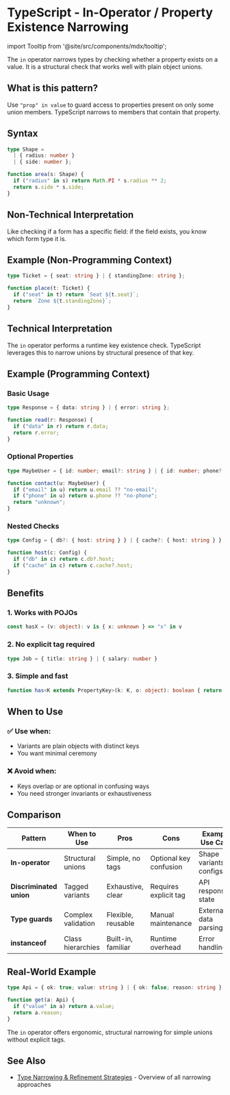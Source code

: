 # TypeScript - In-Operator / Property Existence Narrowing

import Tooltip from '@site/src/components/mdx/tooltip';

The `in` operator narrows types by checking whether a property exists on a value. It is a structural check that works well with plain object unions.

## What is this pattern?

Use `"prop" in value` to guard access to properties present on only some union members. TypeScript narrows to members that contain that property.

## Syntax

```typescript
type Shape =
  | { radius: number }
  | { side: number };

function area(s: Shape) {
  if ("radius" in s) return Math.PI * s.radius ** 2;
  return s.side * s.side;
}
```

## Non-Technical Interpretation

Like checking if a form has a specific field: if the field exists, you know which form type it is.

## Example (Non-Programming Context)

```typescript
type Ticket = { seat: string } | { standingZone: string };

function place(t: Ticket) {
  if ("seat" in t) return `Seat ${t.seat}`;
  return `Zone ${t.standingZone}`;
}
```

## Technical Interpretation

The `in` operator performs a runtime key existence check. TypeScript leverages this to narrow unions by structural presence of that key.

## Example (Programming Context)

### Basic Usage

```typescript
type Response = { data: string } | { error: string };

function read(r: Response) {
  if ("data" in r) return r.data;
  return r.error;
}
```

### Optional Properties

```typescript
type MaybeUser = { id: number; email?: string } | { id: number; phone?: string };

function contact(u: MaybeUser) {
  if ("email" in u) return u.email ?? "no-email";
  if ("phone" in u) return u.phone ?? "no-phone";
  return "unknown";
}
```

### Nested Checks

```typescript
type Config = { db?: { host: string } } | { cache?: { host: string } };

function host(c: Config) {
  if ("db" in c) return c.db?.host;
  if ("cache" in c) return c.cache?.host;
}
```

## Benefits

### 1. Works with POJOs
```typescript
const hasX = (v: object): v is { x: unknown } => "x" in v
```

### 2. No explicit tag required
```typescript
type Job = { title: string } | { salary: number }
```

### 3. Simple and fast
```typescript
function has<K extends PropertyKey>(k: K, o: object): boolean { return k in o }
```

## When to Use

### ✅ Use when:
- Variants are plain objects with distinct keys
- You want minimal ceremony

### ❌ Avoid when:
- Keys overlap or are optional in confusing ways
- You need stronger invariants or exhaustiveness

## Comparison

| Pattern | When to Use | Pros | Cons | Example Use Case |
|---------|-------------|------|------|------------------|
| **In-operator** | <Tooltip text="Use when a property’s presence distinguishes variants">Structural unions</Tooltip> | <Tooltip text="No explicit tag needed, works with existing shapes">Simple, no tags</Tooltip> | <Tooltip text="Optional keys can cause ambiguous control flow">Optional key confusion</Tooltip> | <Tooltip text="Common scenarios where this pattern works well">Shape variants, configs</Tooltip> |
| **Discriminated union** | <Tooltip text="Use when a shared literal tag cleanly separates variants">Tagged variants</Tooltip> | <Tooltip text="Strong exhaustiveness and type clarity">Exhaustive, clear</Tooltip> | <Tooltip text="Requires adding and maintaining a tag field">Requires explicit tag</Tooltip> | <Tooltip text="Common scenarios where this pattern works well">API responses, state</Tooltip> |
| **Type guards** | <Tooltip text="Use for complex or custom runtime validation">Complex validation</Tooltip> | <Tooltip text="Very flexible and reusable across code">Flexible, reusable</Tooltip> | <Tooltip text="Requires manual guard authoring and upkeep">Manual maintenance</Tooltip> | <Tooltip text="Common scenarios where this pattern works well">External data parsing</Tooltip> |
| **instanceof** | <Tooltip text="Use for class-based designs with behavior">Class hierarchies</Tooltip> | <Tooltip text="Built-in runtime check via prototype chain">Built-in, familiar</Tooltip> | <Tooltip text="Runtime cost and class coupling">Runtime overhead</Tooltip> | <Tooltip text="Common scenarios where this pattern works well">Error handling</Tooltip> |

## Real-World Example

```typescript
type Api = { ok: true; value: string } | { ok: false; reason: string };

function get(a: Api) {
  if ("value" in a) return a.value;
  return a.reason;
}
```

The `in` operator offers ergonomic, structural narrowing for simple unions without explicit tags.

## See Also

- [Type Narrowing & Refinement Strategies](./type-narrowing-strategies.md) - Overview of all narrowing approaches


